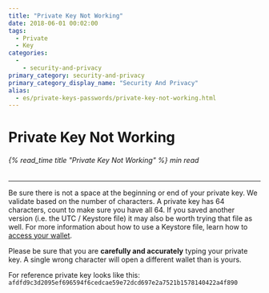 ```yaml
---
title: "Private Key Not Working"
date: 2018-06-01 00:02:00
tags:
  - Private
  - Key
categories:
  - 
    - security-and-privacy
primary_category: security-and-privacy
primary_category_display_name: "Security And Privacy"
alias:
  - es/private-keys-passwords/private-key-not-working.html
---
```


# **Private Key Not Working**

###### {% read_time title "Private Key Not Working" %} min read

* * *

Be sure there is not a space at the beginning or end of your private key. We validate based on the number of characters. A private key has 64 characters, count to make sure you have all 64. If you saved another version (i.e. the UTC / Keystore file) it may also be worth trying that file as well. For more information about how to use a Keystore file, learn how to [access your wallet](/@@@@@@/getting-started/how-to-access-your-wallet/).

Please be sure that you are **carefully and accurately** typing your private key. A single wrong character will open a different wallet than is yours.

For reference private key looks like this: `afdfd9c3d2095ef696594f6cedcae59e72dcd697e2a7521b1578140422a4f890`
